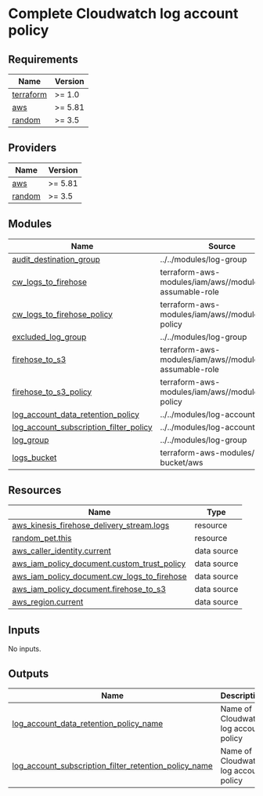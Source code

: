 # Complete Cloudwatch log account policy

<!-- BEGIN_TF_DOCS -->
## Requirements

| Name | Version |
|------|---------|
| <a name="requirement_terraform"></a> [terraform](#requirement\_terraform) | >= 1.0 |
| <a name="requirement_aws"></a> [aws](#requirement\_aws) | >= 5.81 |
| <a name="requirement_random"></a> [random](#requirement\_random) | >= 3.5 |

## Providers

| Name | Version |
|------|---------|
| <a name="provider_aws"></a> [aws](#provider\_aws) | >= 5.81 |
| <a name="provider_random"></a> [random](#provider\_random) | >= 3.5 |

## Modules

| Name | Source | Version |
|------|--------|---------|
| <a name="module_audit_destination_group"></a> [audit\_destination\_group](#module\_audit\_destination\_group) | ../../modules/log-group | n/a |
| <a name="module_cw_logs_to_firehose"></a> [cw\_logs\_to\_firehose](#module\_cw\_logs\_to\_firehose) | terraform-aws-modules/iam/aws//modules/iam-assumable-role | ~> 5.0 |
| <a name="module_cw_logs_to_firehose_policy"></a> [cw\_logs\_to\_firehose\_policy](#module\_cw\_logs\_to\_firehose\_policy) | terraform-aws-modules/iam/aws//modules/iam-policy | ~> 5.0 |
| <a name="module_excluded_log_group"></a> [excluded\_log\_group](#module\_excluded\_log\_group) | ../../modules/log-group | n/a |
| <a name="module_firehose_to_s3"></a> [firehose\_to\_s3](#module\_firehose\_to\_s3) | terraform-aws-modules/iam/aws//modules/iam-assumable-role | ~> 5.0 |
| <a name="module_firehose_to_s3_policy"></a> [firehose\_to\_s3\_policy](#module\_firehose\_to\_s3\_policy) | terraform-aws-modules/iam/aws//modules/iam-policy | ~> 5.0 |
| <a name="module_log_account_data_retention_policy"></a> [log\_account\_data\_retention\_policy](#module\_log\_account\_data\_retention\_policy) | ../../modules/log-account-policy | n/a |
| <a name="module_log_account_subscription_filter_policy"></a> [log\_account\_subscription\_filter\_policy](#module\_log\_account\_subscription\_filter\_policy) | ../../modules/log-account-policy | n/a |
| <a name="module_log_group"></a> [log\_group](#module\_log\_group) | ../../modules/log-group | n/a |
| <a name="module_logs_bucket"></a> [logs\_bucket](#module\_logs\_bucket) | terraform-aws-modules/s3-bucket/aws | ~> 4.0 |

## Resources

| Name | Type |
|------|------|
| [aws_kinesis_firehose_delivery_stream.logs](https://registry.terraform.io/providers/hashicorp/aws/latest/docs/resources/kinesis_firehose_delivery_stream) | resource |
| [random_pet.this](https://registry.terraform.io/providers/hashicorp/random/latest/docs/resources/pet) | resource |
| [aws_caller_identity.current](https://registry.terraform.io/providers/hashicorp/aws/latest/docs/data-sources/caller_identity) | data source |
| [aws_iam_policy_document.custom_trust_policy](https://registry.terraform.io/providers/hashicorp/aws/latest/docs/data-sources/iam_policy_document) | data source |
| [aws_iam_policy_document.cw_logs_to_firehose](https://registry.terraform.io/providers/hashicorp/aws/latest/docs/data-sources/iam_policy_document) | data source |
| [aws_iam_policy_document.firehose_to_s3](https://registry.terraform.io/providers/hashicorp/aws/latest/docs/data-sources/iam_policy_document) | data source |
| [aws_region.current](https://registry.terraform.io/providers/hashicorp/aws/latest/docs/data-sources/region) | data source |

## Inputs

No inputs.

## Outputs

| Name | Description |
|------|-------------|
| <a name="output_log_account_data_retention_policy_name"></a> [log\_account\_data\_retention\_policy\_name](#output\_log\_account\_data\_retention\_policy\_name) | Name of Cloudwatch log account policy |
| <a name="output_log_account_subscription_filter_retention_policy_name"></a> [log\_account\_subscription\_filter\_retention\_policy\_name](#output\_log\_account\_subscription\_filter\_retention\_policy\_name) | Name of Cloudwatch log account policy |
<!-- END_TF_DOCS -->
